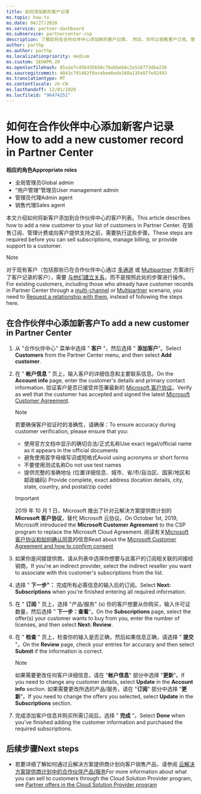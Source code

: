 ```yaml
---
title: 如何添加新的客户记录
ms.topic: how-to
ms.date: 04/27/2020
ms.service: partner-dashboard
ms.subservice: partnercenter-csp
description: 了解如何在合作伙伴中心添加新的客户记录。 然后，你可以销售客户订阅、管理计费或提供客户支持。
author: parthp
ms.author: parthp
ms.localizationpriority: medium
ms.custom: SEOAPR.20
ms.openlocfilehash: 85a1e7c456435b56c76ebbeb8c2e526773dbe236
ms.sourcegitcommit: 4043c791402f0acebee6ede160a135e87fe92493
ms.translationtype: MT
ms.contentlocale: zh-CN
ms.lasthandoff: 12/01/2020
ms.locfileid: "96474251"
---
```

# <a name="how-to-add-a-new-customer-record-in-partner-center"></a><span data-ttu-id="7e0a5-104">如何在合作伙伴中心添加新客户记录</span><span class="sxs-lookup"><span data-stu-id="7e0a5-104">How to add a new customer record in Partner Center</span></span>


<span data-ttu-id="7e0a5-105">**相应的角色**</span><span class="sxs-lookup"><span data-stu-id="7e0a5-105">**Appropriate roles**</span></span>

- <span data-ttu-id="7e0a5-106">全局管理员</span><span class="sxs-lookup"><span data-stu-id="7e0a5-106">Global admin</span></span>
- <span data-ttu-id="7e0a5-107">“用户管理”管理员</span><span class="sxs-lookup"><span data-stu-id="7e0a5-107">User management admin</span></span>
- <span data-ttu-id="7e0a5-108">管理员代理</span><span class="sxs-lookup"><span data-stu-id="7e0a5-108">Admin agent</span></span>
- <span data-ttu-id="7e0a5-109">销售代理</span><span class="sxs-lookup"><span data-stu-id="7e0a5-109">Sales agent</span></span>

<span data-ttu-id="7e0a5-110">本文介绍如何将新客户添加到合作伙伴中心的客户列表。</span><span class="sxs-lookup"><span data-stu-id="7e0a5-110">This article describes how to add a new customer to your list of customers in Partner Center.</span></span> <span data-ttu-id="7e0a5-111">在销售订阅、管理计费或向客户提供支持之前，需要执行这些步骤。</span><span class="sxs-lookup"><span data-stu-id="7e0a5-111">These steps are required before you can sell subscriptions, manage billing, or provide support to a customer.</span></span>

>[!NOTE]
><span data-ttu-id="7e0a5-112">对于现有客户（包括那些已在合作伙伴中心通过 [多通道](multichannel.md) 或 [Multipartner](multipartner.md) 方案进行了客户记录的客户），需要 [与他们建立关系](request-a-relationship-with-a-customer.md)，而不是按照此处的步骤进行操作。</span><span class="sxs-lookup"><span data-stu-id="7e0a5-112">For existing customers, including those who already have customer records in Partner Center through a [multi-channel](multichannel.md) or [Multipartner](multipartner.md) scenario, you need to [Request a relationship with them](request-a-relationship-with-a-customer.md), instead of following the steps here.</span></span>

## <a name="to-add-a-new-customer-in-partner-center"></a><span data-ttu-id="7e0a5-113">在合作伙伴中心添加新客户</span><span class="sxs-lookup"><span data-stu-id="7e0a5-113">To add a new customer in Partner Center</span></span>

1. <span data-ttu-id="7e0a5-114">从 "合作伙伴中心" 菜单中选择 " **客户** "，然后选择 " **添加客户**"。</span><span class="sxs-lookup"><span data-stu-id="7e0a5-114">Select **Customers** from the Partner Center menu, and then select **Add customer**.</span></span>

2. <span data-ttu-id="7e0a5-115">在 " **帐户信息** " 页上，输入客户的详细信息和主要联系信息。</span><span class="sxs-lookup"><span data-stu-id="7e0a5-115">On the **Account info** page, enter the customer's details and primary contact information.</span></span> <span data-ttu-id="7e0a5-116">验证客户是否已接受并签署最新的 [Microsoft 客户协议](agreements.md)。</span><span class="sxs-lookup"><span data-stu-id="7e0a5-116">Verify as well that the customer has accepted and signed the latest [Microsoft Customer Agreement](agreements.md).</span></span>

   >[!NOTE]
   >
   ><span data-ttu-id="7e0a5-117">若要确保客户验证时的准确性，请确保：</span><span class="sxs-lookup"><span data-stu-id="7e0a5-117">To ensure accuracy during customer verification, please ensure that you:</span></span>
   >
   >- <span data-ttu-id="7e0a5-118">使用官方文档中显示的确切合法/正式名称</span><span class="sxs-lookup"><span data-stu-id="7e0a5-118">Use exact legal/official name as it appears in the official documents</span></span>
   >- <span data-ttu-id="7e0a5-119">避免使用首字母缩写词或短格式</span><span class="sxs-lookup"><span data-stu-id="7e0a5-119">Avoid using acronyms or short forms</span></span>
   >- <span data-ttu-id="7e0a5-120">不要使用测试名称</span><span class="sxs-lookup"><span data-stu-id="7e0a5-120">Do not use test names</span></span>
   >- <span data-ttu-id="7e0a5-121">提供完整的准确地址 (位置详细信息、城市、省/市/自治区、国家/地区和邮政编码) </span><span class="sxs-lookup"><span data-stu-id="7e0a5-121">Provide complete, exact address (location details, city, state, country, and postal/zip code)</span></span>

   >[!IMPORTANT]
   > <span data-ttu-id="7e0a5-122">2019 年 10 月 1 日，Microsoft 推出了针对云解决方案提供商计划的 **Microsoft 客户协议**，替代 Microsoft 云协议。</span><span class="sxs-lookup"><span data-stu-id="7e0a5-122">On October 1st, 2019, Microsoft introduced the **Microsoft Customer Agreement** to the CSP program to replace the Microsoft Cloud Agreement.</span></span> <span data-ttu-id="7e0a5-123">阅读有关[Microsoft 客户协议和如何确认同意](confirm-customer-agreement.md)的信息</span><span class="sxs-lookup"><span data-stu-id="7e0a5-123">Read about the [Microsoft Customer Agreement and how to confirm consent](confirm-customer-agreement.md)</span></span>
  
3. <span data-ttu-id="7e0a5-124">如果你是间接提供商，请从列表中选择你想要与此客户的订阅相关联的间接经销商。</span><span class="sxs-lookup"><span data-stu-id="7e0a5-124">If you're an indirect provider, select the indirect reseller you want to associate with this customer's subscriptions from the list.</span></span>

4. <span data-ttu-id="7e0a5-125">选择 " **下一步"：** 完成所有必需信息的输入后的订阅。</span><span class="sxs-lookup"><span data-stu-id="7e0a5-125">Select **Next: Subscriptions** when you're finished entering all required information.</span></span>

5. <span data-ttu-id="7e0a5-126">在 " **订阅** " 页上，选择 "产品/服务" (s) 你的客户想要从你购买，输入许可证数量，然后选择 " **下一步：查看**"。</span><span class="sxs-lookup"><span data-stu-id="7e0a5-126">On the **Subscriptions** page, select the offer(s) your customer wants to buy from you, enter the number of licenses, and then select **Next: Review**.</span></span>

6. <span data-ttu-id="7e0a5-127">在 " **检查** " 页上，检查你的输入是否正确，然后如果信息正确，请选择 " **提交** "。</span><span class="sxs-lookup"><span data-stu-id="7e0a5-127">On the **Review** page, check your entries for accuracy and then select **Submit** if the information is correct.</span></span>

   >[!NOTE]
   ><span data-ttu-id="7e0a5-128">如果需要更改任何客户详细信息，请在 "**帐户信息**" 部分中选择 "**更新**"。</span><span class="sxs-lookup"><span data-stu-id="7e0a5-128">If you need to change any customer details, select **Update** in the **Account info** section.</span></span> <span data-ttu-id="7e0a5-129">如果需要更改所选的产品/服务，请在 "**订阅**" 部分中选择 "**更新**"。</span><span class="sxs-lookup"><span data-stu-id="7e0a5-129">If you need to change the offers you selected, select **Update** in the **Subscriptions** section.</span></span>

7. <span data-ttu-id="7e0a5-130">完成添加客户信息并购买所需订阅后，选择 " **完成** "。</span><span class="sxs-lookup"><span data-stu-id="7e0a5-130">Select **Done** when you've finished adding the customer information and purchased the required subscriptions.</span></span>

## <a name="next-steps"></a><span data-ttu-id="7e0a5-131">后续步骤</span><span class="sxs-lookup"><span data-stu-id="7e0a5-131">Next steps</span></span>

- <span data-ttu-id="7e0a5-132">若要详细了解如何通过云解决方案提供商计划向客户销售产品，请参阅 [云解决方案提供商计划中的合作伙伴产品/服务](csp-offers.md)</span><span class="sxs-lookup"><span data-stu-id="7e0a5-132">For more information about what you can sell to customers through the Cloud Solution Provider program, see [Partner offers in the Cloud Solution Provider program](csp-offers.md)</span></span>


